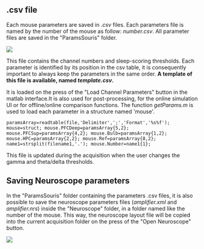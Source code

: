 ## .csv file
Each mouse parameters are saved in _.csv_ files. Each parameters file is named by the number of the mouse as follow: _number.csv_. All parameter files are saved in the "ParamsSouris" folder. 

![](https://user-images.githubusercontent.com/41677251/43194171-0f018372-9002-11e8-92df-61645a3112da.PNG)

This file contains the channel numbers and sleep-scoring thresholds. Each parameter is identified by its position in the csv table, it is consequently important to always keep the parameters in the same order. 
**A template of this file is available, named _template.csv_.**

It is loaded on the press of the "Load Channel Parameters" button in the matlab interface.It is also used for post-processing, for the online simulation UI or for offline/online comparison functions. The function _getParams.m_ is used to load each parameter in a structure named 'mouse'.

`paramsArray=readtable(file,'Delimiter',';','Format','%s%f');
mouse=struct;
mouse.PFCDeep=paramsArray{5,2};
mouse.PFCSup=paramsArray{4,2};
mouse.Bulb=paramsArray{1,2};
mouse.HPC=paramsArray{2,2};
mouse.Ref=paramsArray{8,2};
name1=strsplit(filename1,'.');
mouse.Number=name1{1};`

This file is updated during the acquisition when the user changes the gamma and theta/delta thresholds.

## Saving Neuroscope parameters
In the "ParamsSouris" folder containing the parameters .csv files, it is also possible to save the neuroscope parameters files (_amplifier.xml_ and _amplifier.nrs_) inside the "Neuroscope" folder, in a folder named like the number of the mouse. This way, the neuroscope layout file will be copied into the current acquisition folder on the press of the "Open Neuroscope" button.

![](https://github.com/MobsLab/DeltaFeedBack/issues/16)
